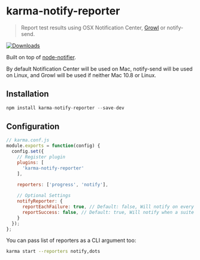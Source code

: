 # karma-notify-reporter

> Report test results using OSX Notification Center, [Growl](http://growl.info/) or notify-send.

[![Downloads](https://img.shields.io/npm/dm/karma-notify-reporter.svg)](https://www.npmjs.com/package/karma-notify-reporter)

Built on top of [node-notifier](https://github.com/mikaelbr/node-notifier).  

By default Notification Center will be used on Mac, notify-send will be used on Linux, and Growl will be used if neither Mac 10.8 or Linux.

## Installation 

```js
npm install karma-notify-reporter --save-dev
```

###

## Configuration
```js
// karma.conf.js
module.exports = function(config) {
  config.set({
    // Register plugin
    plugins: [
      'karma-notify-reporter'
    ],
  
    reporters: ['progress', 'notify'],

    // Optional Settings
    notifyReporter: {
      reportEachFailure: true, // Default: false, Will notify on every failed sepc
      reportSuccess: false, // Default: true, Will notify when a suite was successful
    }
  });
};
```

You can pass list of reporters as a CLI argument too:
```bash
karma start --reporters notify,dots
```
